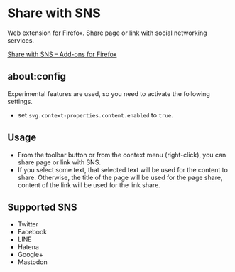 # Share with SNS

Web extension for Firefox.
Share page or link with social networking services.

[Share with SNS – Add-ons for Firefox](https://addons.mozilla.org/firefox/addon/share-with-sns/ "Share with SNS – Add-ons for Firefox")

## about:config

Experimental features are used, so you need to activate the following settings.

* set `svg.context-properties.content.enabled` to `true`.

## Usage

* From the toolbar button or from the context menu (right-click), you can share page or link with SNS.
* If you select some text, that selected text will be used for the content to share.
  Otherwise, the title of the page will be used for the page share, content of the link will be used for the link share.

## Supported SNS

* Twitter
* Facebook
* LINE
* Hatena
* Google+
* Mastodon
